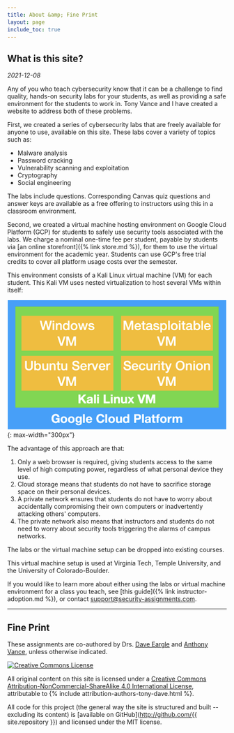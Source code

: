 ```yaml
---
title: About &amp; Fine Print
layout: page
include_toc: true
---
```



## What is this site?

_2021-12-08_

Any of you who teach cybersecurity know that it can be a challenge to find
quality, hands-on security labs for your students, as well as providing a safe
environment for the students to work in. Tony Vance and I have created a website
to address both of these problems.


First, we created a series of cybersecurity labs that are freely available for
anyone to use, available on this site. These labs cover a
variety of topics such as:
* Malware analysis
* Password cracking
* Vulnerability scanning and exploitation
* Cryptography
* Social engineering

The labs include questions. Corresponding Canvas quiz questions and answer keys
are available as a free offering to instructors using this in a classroom
environment.

Second, we created a virtual machine hosting environment on Google Cloud
Platform (GCP) for students to safely use security tools associated with the
labs. We charge a nominal one-time fee per student, payable by students via
[an online storefront]({% link store.md %}), for them to use the virtual environment
for the academic year. Students can use GCP's free trial credits to cover all
platform usage costs over the semester.

This environment consists of a Kali Linux virtual machine (VM) for each student.
This Kali VM uses nested virtualization to host several VMs within itself:


![included-vms](/assets/images/included-vms.png){: max-width="300px"}

The advantage of this approach are that:

1. Only a web browser is required, giving students access to the same level of
   high computing power, regardless of what personal device they use.
1. Cloud storage means that students do not have to sacrifice storage space on
   their personal devices.
1. A private network ensures that students do not have to worry about
   accidentally compromising their own computers or inadvertently attacking
   others' computers.
1. The private network also means that instructors and students do not need to
   worry about security tools triggering the alarms of campus networks.

The labs or the virtual machine setup can be dropped into existing courses.

This virtual machine setup is used at Virginia Tech, Temple University, and the
University of Colorado-Boulder.

If you would like to learn more about either using the labs or virtual machine
environment for a class you teach, see [this guide]({% link instructor-adoption.md %}),
or contact <support@security-assignments.com>.

<hr/>

## Fine Print

These assignments are co-authored by Drs. [Dave Eargle](https://daveeargle.com)
and [Anthony Vance](https://anthonyvance.com/), unless otherwise indicated.

<a rel="license" href="http://creativecommons.org/licenses/by-nc-sa/4.0/"><img class='aligncenter' alt="Creative Commons License" style="border-width:0" src="https://i.creativecommons.org/l/by-nc-sa/4.0/88x31.png" /></a>

All original content on this site is licensed under a <a rel="license" href="http://creativecommons.org/licenses/by-nc-sa/4.0/">Creative Commons Attribution-NonCommercial-ShareAlike 4.0 International License</a>,
attributable to {% include attribution-authors-tony-dave.html %}.

All code for this project (the general way the site is structured and built -- excluding its content) is [available on GitHub](http://github.com/{{ site.repository }}) and licensed under the MIT license.
